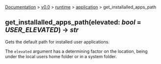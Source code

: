 [Documentation](/docs/documentation.md) >
 [v0.0](/docs/0.0/version.md) >
  [runtime](/docs/0.0/runtime/module.md) >
   [application](/docs/0.0/runtime/application/module.md) >
    get_installalled_apps_path

## get_installalled_apps_path(elevated: _bool_ = _USER_ELEVATED_) -> _str_

Gets the default path for installed user applications.

The `elevated` argument has a determining factor on the location, being under the local users home folder or in a system folder.